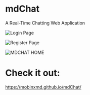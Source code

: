 # mdChat
A Real-Time Chatting Web Application

![Login Page](https://github.com/mobinxmd/mdChat/assets/126049414/28396bcf-184d-48f1-9a95-697552ff3944)

![Register Page](https://github.com/mobinxmd/mdChat/assets/126049414/436fa724-4d16-44fc-8cd9-313e92f1dfa1)

![MDCHAT HOME](https://github.com/mobinxmd/mdChat/assets/126049414/5691f9d3-54cf-4dd2-ac20-793a296069b6)

# Check it out:
https://mobinxmd.github.io/mdChat/
